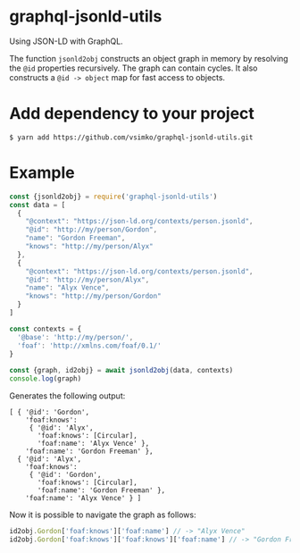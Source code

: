 # graphql-jsonld-utils
Using JSON-LD with GraphQL.

The function `jsonld2obj` constructs an object graph in memory by resolving the `@id` properties recursively.
The graph can contain cycles. It also constructs a `@id -> object` map for fast access to objects.

# Add dependency to your project
```console
$ yarn add https://github.com/vsimko/graphql-jsonld-utils.git
```

# Example
```js
const {jsonld2obj} = require('graphql-jsonld-utils')
const data = [
  {
    "@context": "https://json-ld.org/contexts/person.jsonld",
    "@id": "http://my/person/Gordon",
    "name": "Gordon Freeman",
    "knows": "http://my/person/Alyx"
  },
  {
    "@context": "https://json-ld.org/contexts/person.jsonld",
    "@id": "http://my/person/Alyx",
    "name": "Alyx Vence",
    "knows": "http://my/person/Gordon"
  }
]

const contexts = {
  '@base': 'http://my/person/',
  'foaf': 'http://xmlns.com/foaf/0.1/'
}
    
const {graph, id2obj} = await jsonld2obj(data, contexts)
console.log(graph)
```

Generates the following output:
```
[ { '@id': 'Gordon',
    'foaf:knows':
     { '@id': 'Alyx',
       'foaf:knows': [Circular],
       'foaf:name': 'Alyx Vence' },
    'foaf:name': 'Gordon Freeman' },
  { '@id': 'Alyx',
    'foaf:knows':
     { '@id': 'Gordon',
       'foaf:knows': [Circular],
       'foaf:name': 'Gordon Freeman' },
    'foaf:name': 'Alyx Vence' } ]
```

Now it is possible to navigate the graph as follows:
```js
id2obj.Gordon['foaf:knows']['foaf:name'] // -> "Alyx Vence"
id2obj.Gordon['foaf:knows']['foaf:knows']['foaf:name'] // -> "Gordon Freeman"
```
